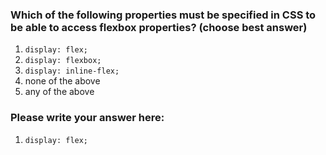 ### Which of the following properties must be specified in CSS to be able to access flexbox properties? (choose best answer)

1. `display: flex;`
2. `display: flexbox;`
3. `display: inline-flex;`
4. none of the above
5. any of the above


### Please write your answer here:

1. `display: flex;`

